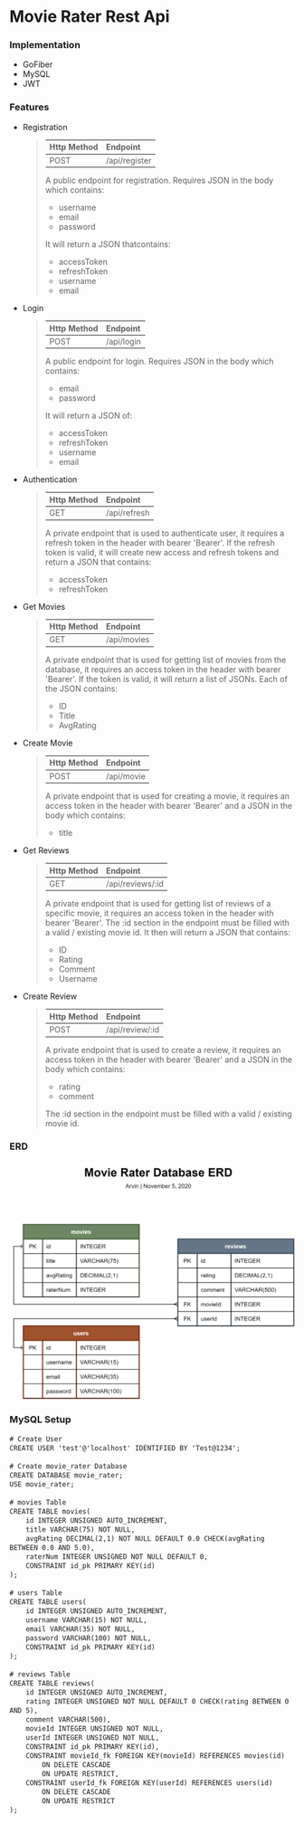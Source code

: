 # Movie Rater Rest Api

### Implementation
- GoFiber
- MySQL
- JWT

### Features
- Registration</br>
    > |Http Method    |Endpoint               |
    > |-              |-                      |
    > |POST           |/api/register          |
    > A public endpoint for registration. Requires JSON in the body which contains:
    > - username
    > - email
    > - password
    >
    > It will return a JSON thatcontains:
    > - accessToken
    > - refreshToken
    > - username
    > - email
    
- Login</br>
    > |Http Method    |Endpoint               |
    > |-              |-                      |
    > |POST           |/api/login             |
    > A public endpoint for login. Requires JSON in the body which contains:
    > - email
    > - password
    >
    > It will return a JSON of:
    > - accessToken
    > - refreshToken
    > - username
    > - email

- Authentication</br>
    > |Http Method    |Endpoint               |
    > |-              |-                      |
    > |GET            |/api/refresh           |
    > A private endpoint that is used to authenticate user, it requires a refresh token in the header with bearer 'Bearer'. If the refresh token is valid, it will create new access and refresh tokens and return a JSON that contains:
    > - accessToken
    > - refreshToken

- Get Movies</br>
    > |Http Method    |Endpoint               |
    > |-              |-                      |
    > |GET            |/api/movies            |
    > A private endpoint that is used for getting list of movies from the database, it requires an access token in the header with bearer 'Bearer'. If the token is valid, it will return a list of JSONs. Each of the JSON contains:
    > - ID
    > - Title
    > - AvgRating

- Create Movie</br>
    > |Http Method    |Endpoint               |
    > |-              |-                      |
    > |POST           |/api/movie             |
    > A private endpoint that is used for creating a movie, it requires an access token in the header with bearer 'Bearer' and a JSON in the body which contains:
    > - title

- Get Reviews</br>
    > |Http Method    |Endpoint               |
    > |-              |-                      |
    > |GET            |/api/reviews/:id       |
    > A private endpoint that is used for getting list of reviews of a specific movie, it requires an access token in the header with bearer 'Bearer'. The :id section in the endpoint must be filled with a valid / existing movie id. It then will return a JSON that contains:
    > - ID
    > - Rating
    > - Comment
    > - Username

- Create Review</br>
    > |Http Method    |Endpoint               |
    > |-              |-                      |
    > |POST           |/api/review/:id        |
    > A private endpoint that is used to create a review, it requires an access token in the header with bearer 'Bearer' and a JSON in the body which contains:
    > - rating
    > - comment
    >
    > The :id section in the endpoint must be filled with a valid / existing movie id.

### ERD
![movie_rater_erd](./erd/movie_rater_erd.png)

### MySQL Setup
```mysql
# Create User
CREATE USER 'test'@'localhost' IDENTIFIED BY 'Test@1234';

# Create movie_rater Database
CREATE DATABASE movie_rater;
USE movie_rater;

# movies Table
CREATE TABLE movies(
	id INTEGER UNSIGNED AUTO_INCREMENT,
   	title VARCHAR(75) NOT NULL,
    avgRating DECIMAL(2,1) NOT NULL DEFAULT 0.0 CHECK(avgRating BETWEEN 0.0 AND 5.0),
    raterNum INTEGER UNSIGNED NOT NULL DEFAULT 0,
    CONSTRAINT id_pk PRIMARY KEY(id)
);

# users Table
CREATE TABLE users(
    id INTEGER UNSIGNED AUTO_INCREMENT,
    username VARCHAR(15) NOT NULL,
    email VARCHAR(35) NOT NULL,
    password VARCHAR(100) NOT NULL,
    CONSTRAINT id_pk PRIMARY KEY(id)
);

# reviews Table
CREATE TABLE reviews(
	id INTEGER UNSIGNED AUTO_INCREMENT,
    rating INTEGER UNSIGNED NOT NULL DEFAULT 0 CHECK(rating BETWEEN 0 AND 5),
    comment VARCHAR(500),
    movieId INTEGER UNSIGNED NOT NULL,
    userId INTEGER UNSIGNED NOT NULL,
    CONSTRAINT id_pk PRIMARY KEY(id),
    CONSTRAINT movieId_fk FOREIGN KEY(movieId) REFERENCES movies(id)
    	ON DELETE CASCADE
    	ON UPDATE RESTRICT,
    CONSTRAINT userId_fk FOREIGN KEY(userId) REFERENCES users(id)
    	ON DELETE CASCADE
    	ON UPDATE RESTRICT
);
```

